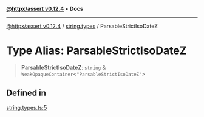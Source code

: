 [**@httpx/assert v0.12.4**](../../README.md) • **Docs**

***

[@httpx/assert v0.12.4](../../README.md) / [string.types](../README.md) / ParsableStrictIsoDateZ

# Type Alias: ParsableStrictIsoDateZ

> **ParsableStrictIsoDateZ**: `string` & `WeakOpaqueContainer`\<`"ParsableStrictIsoDateZ"`\>

## Defined in

[string.types.ts:5](https://github.com/belgattitude/httpx/blob/acde85be3548fccd6cc1a311d7f8d4419e2b6ce0/packages/assert/src/string.types.ts#L5)
